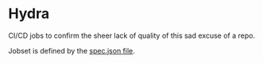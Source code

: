 # Hydra

CI/CD jobs to confirm the sheer lack of quality of this sad excuse of a repo.

Jobset is defined by the [spec.json file](../spec.json).
